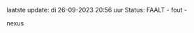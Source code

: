 laatste update: 
di 26-09-2023 20:56   uur 
Status: FAALT - fout - 
<div class="service R">nexus</div>